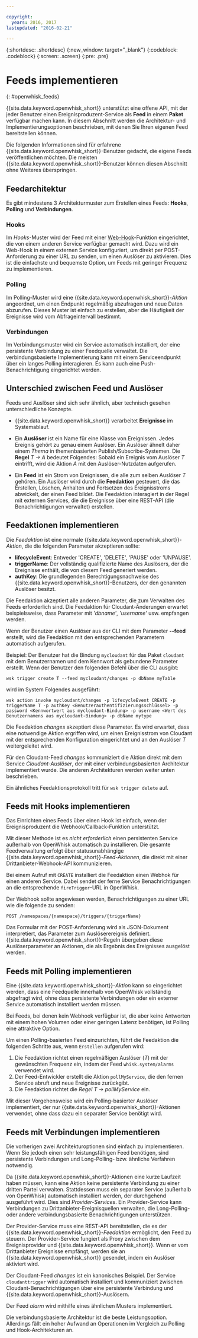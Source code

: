 ```yaml
---

copyright:
  years: 2016, 2017
lastupdated: "2016-02-21"

---
```


{:shortdesc: .shortdesc}
{:new_window: target="_blank"}
{:codeblock: .codeblock}
{:screen: .screen}
{:pre: .pre}

# Feeds implementieren
{: #openwhisk_feeds}

{{site.data.keyword.openwhisk_short}} unterstützt eine offene API, mit der jeder Benutzer einen Ereignisproduzent-Service als **Feed** in einem **Paket** verfügbar machen kann. In diesem Abschnitt werden die Architektur- und Implementierungsoptionen beschrieben, mit denen Sie Ihren eigenen Feed bereitstellen können.

Die folgenden Informationen sind für erfahrene {{site.data.keyword.openwhisk_short}}-Benutzer gedacht, die eigene Feeds veröffentlichen möchten. Die meisten {{site.data.keyword.openwhisk_short}}-Benutzer können diesen Abschnitt ohne Weiteres überspringen.

## Feedarchitektur

Es gibt mindestens 3 Architekturmuster zum Erstellen eines Feeds: **Hooks**, **Polling** und **Verbindungen**.

### Hooks
Im *Hooks*-Muster wird der Feed mit einer [Web-Hook](https://en.wikipedia.org/wiki/Webhook)-Funktion eingerichtet, die von einem anderen Service verfügbar gemacht wird.   Dazu wird ein Web-Hook in einem externen Service konfiguriert, um direkt per POST-Anforderung zu einer URL zu senden, um einen Auslöser zu aktivieren.  Dies ist die einfachste und bequemste Option, um Feeds mit geringer Frequenz zu implementieren.

<!-- The github feed is implemented using webhooks.  Put a link here when we have the open repo ready -->

### Polling
Im Polling-Muster wird eine {{site.data.keyword.openwhisk_short}}-*Aktion* angeordnet, um einen Endpunkt regelmäßig abzufragen und neue Daten abzurufen. Dieses Muster ist einfach zu erstellen, aber die Häufigkeit der Ereignisse wird vom Abfrageintervall bestimmt.

### Verbindungen
Im Verbindungsmuster wird ein Service automatisch installiert, der eine persistente Verbindung zu einer Feedquelle verwaltet.    Die verbindungsbasierte Implementierung kann mit einem Serviceendpunkt über ein langes Polling interagieren. Es kann auch eine Push-Benachrichtigung eingerichtet werden.

<!-- Our cloudant changes feed is connection based.  Put a link here to
an open repo -->

<!-- What is the foundation for the Message Hub feed? If it is "connections" then lets put a link here as well -->

## Unterschied zwischen Feed und Auslöser

Feeds und Auslöser sind sich sehr ähnlich, aber technisch gesehen unterschiedliche Konzepte.   

- {{site.data.keyword.openwhisk_short}} verarbeitet **Ereignisse** im Systemablauf.

- Ein **Auslöser** ist ein Name für eine Klasse von Ereignissen. Jedes Ereignis gehört zu genau einem Auslöser. Ein Auslöser ähnelt daher einem *Thema* in themenbasierten Publish/Subscribe-Systemen. Die **Regel** *T -> A* bedeutet Folgendes: Sobald ein Ereignis vom Auslöser *T* eintrifft, wird die Aktion *A* mit den Auslöser-Nutzdaten aufgerufen.

- Ein **Feed** ist ein Strom von Ereignissen, die alle zum selben Auslöser *T* gehören. Ein Auslöser wird durch die **Feedaktion** gesteuert, die das Erstellen, Löschen, Anhalten und Fortsetzen des Ereignisstroms abwickelt, der einen Feed bildet. Die Feedaktion interagiert in der Regel mit externen Services, die die Ereignisse über eine REST-API (die Benachrichtigungen verwaltet) erstellen.

##  Feedaktionen implementieren

Die *Feedaktion* ist eine normale {{site.data.keyword.openwhisk_short}}-*Aktion*, die die folgenden Parameter akzeptieren sollte: 
* **lifecycleEvent**: Entweder 'CREATE', 'DELETE', 'PAUSE' oder 'UNPAUSE'.
* **triggerName**: Der vollständig qualifizierte Name des Auslösers, der die Ereignisse enthält, die von diesem Feed generiert werden.
* **authKey**: Die grundlegenden Berechtigungsnachweise des {{site.data.keyword.openwhisk_short}}-Benutzers, der den genannten Auslöser besitzt.

Die Feedaktion akzeptiert alle anderen Parameter, die zum Verwalten des Feeds erforderlich sind.  Die Feedaktion für Cloudant-Änderungen erwartet beispielsweise, dass Parameter mit *'dbname'*, *'username'* usw. empfangen werden.

Wenn der Benutzer einen Auslöser aus der CLI mit dem Parameter **--feed** erstellt, wird die Feedaktion mit den entsprechenden Parametern automatisch aufgerufen.

Beispiel: Der Benutzer hat die Bindung `mycloudant` für das Paket `cloudant` mit dem Benutzernamen und dem Kennwort als gebundene Parameter erstellt. Wenn der Benutzer den folgenden Befehl über die CLI ausgibt:

`wsk trigger create T --feed mycloudant/changes -p dbName myTable`

wird im System Folgendes ausgeführt:

`wsk action invoke mycloudant/changes -p lifecycleEvent CREATE -p triggerName T -p authKey <Benutzerauthentifizierungsschlüssel> -p password <Kennwortwert aus mycloudant-Bindung> -p username <Wert des Benutzernamens aus mycloudant-Bindung> -p dbName mytype`

Die Feedaktion *changes* akzeptiert diese Parameter. Es wird erwartet, dass eine notwendige Aktion ergriffen wird, um einen Ereignisstrom von Cloudant mit der entsprechenden Konfiguration eingerichtet und an den Auslöser *T* weitergeleitet wird.    

Für den Cloudant-Feed *changes* kommuniziert die Aktion direkt mit dem Service *Cloudant-Auslöser*, der mit einer verbindungsbasierten Architektur implementiert wurde.   Die anderen Architekturen werden weiter unten beschrieben.

Ein ähnliches Feedaktionsprotokoll tritt für `wsk trigger delete` auf.    

## Feeds mit Hooks implementieren

Das Einrichten eines Feeds über einen Hook ist einfach, wenn der Ereignisproduzent die Webhook/Callback-Funktion unterstützt.

Mit dieser Methode ist es *nicht erforderlich* einen persistenten Service außerhalb von OpenWhisk automatisch zu installieren.  Die gesamte Feedverwaltung erfolgt über statusunabhängige {{site.data.keyword.openwhisk_short}}-*Feed-Aktionen*, die direkt mit einer Drittanbieter-Webhook-API kommunizieren.

Bei einem Aufruf mit `CREATE` installiert die Feedaktion einen Webhok für einen anderen Service. Dabei sendet der ferne Service Benachrichtigungen an die entsprechende `fireTrigger`-URL in OpenWhisk.

Der Webhook sollte angewiesen werden, Benachrichtigungen zu einer URL wie die folgende zu senden:

`POST /namespaces/{namespace}/triggers/{triggerName}`

Das Formular mit der POST-Anforderung wird als JSON-Dokument interpretiert, das Parameter zum Auslöserereignis definiert. {{site.data.keyword.openwhisk_short}}-Regeln übergeben diese Auslöserparameter an Aktionen, die als Ergebnis des Ereignisses ausgelöst werden.

## Feeds mit Polling implementieren

Eine {{site.data.keyword.openwhisk_short}}-*Aktion* kann so eingerichtet werden, dass eine Feedquelle innerhalb von OpenWhisk vollständig abgefragt wird, ohne dass persistente Verbindungen oder ein externer Service automatisch installiert werden müssen.

Bei Feeds, bei denen kein Webhook verfügbar ist, die aber keine Antworten mit einem hohen Volumen oder einer geringen Latenz benötigen, ist Polling eine attraktive Option.

Um einen Polling-basierten Feed einzurichten, führt die Feedaktion die folgenden Schritte aus, wenn `Erstellen` aufgerufen wird:

1.   Die Feedaktion richtet einen regelmäßigen Auslöser (*T*) mit der gewünschten Frequenz ein, indem der Feed `whisk.system/alarms` verwendet wird.
2.   Der Feed-Entwickler erstellt die Aktion `pollMyService`, die den fernen Service abruft und neue Ereignisse zurückgibt.
3.  Die Feedaktion richtet die *Regel* *T -> pollMyService* ein.

Mit dieser Vorgehensweise wird ein Polling-basierter Auslöser implementiert, der nur {{site.data.keyword.openwhisk_short}}-Aktionen verwendet, ohne dass dazu ein separater Service benötigt wird.

## Feeds mit Verbindungen implementieren

Die vorherigen zwei Architekturoptionen sind einfach zu implementieren. Wenn Sie jedoch einen sehr leistungsfähigen Feed benötigen, sind persistente Verbindungen und Long-Polling- bzw. ähnliche Verfahren notwendig.

Da {{site.data.keyword.openwhisk_short}}-Aktionen eine kurze Laufzeit haben müssen, kann eine Aktion keine persistente Verbindung zu einer dritten Partei verwalten. Stattdessen muss ein separater Service (außerhalb von OpenWhisk) automatisch installiert werden, der durchgehend ausgeführt wird. Dies sind *Provider-Services*. Ein Provider-Service kann Verbindungen zu Drittanbieter-Ereignisquellen verwalten, die Long-Polling- oder andere verbindungsbasierte Benachrichtigungen unterstützen.

Der Provider-Service muss eine REST-API bereitstellen, die es der {{site.data.keyword.openwhisk_short}}-*Feedaktion* ermöglicht, den Feed zu steuern. Der Provider-Service fungiert als Proxy zwischen dem Ereignisprovider und {{site.data.keyword.openwhisk_short}}. Wenn er vom Drittanbieter Ereignisse empfängt, werden sie an {{site.data.keyword.openwhisk_short}} gesendet, indem ein Auslöser aktiviert wird.

Der Cloudant-Feed *changes* ist ein kanonisches Beispiel. Der Service `cloudanttrigger` wird automatisch installiert und kommuniziert zwischen Cloudant-Benachrichtigungen über eine persistente Verbindung und {{site.data.keyword.openwhisk_short}}-Auslösern.
<!-- TODO: add a reference to the open source implementation -->

Der Feed *alarm* wird mithilfe eines ähnlichen Musters implementiert.

Die verbindungsbasierte Architektur ist die beste Leistungsoption. Allerdings fällt ein hoher Aufwand an Operationen im Vergleich zu Polling und Hook-Architekturen an.   
